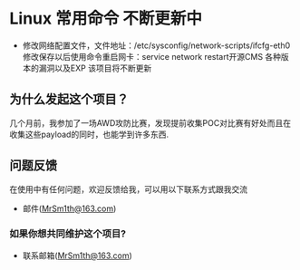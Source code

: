 # Linux 常用命令  不断更新中
* 修改网络配置文件，文件地址：/etc/sysconfig/network-scripts/ifcfg-eth0
  修改保存以后使用命令重启网卡：service network restart开源CMS 各种版本的漏洞以及EXP 该项目将不断更新
## 为什么发起这个项目？
几个月前，我参加了一场AWD攻防比赛，发现提前收集POC对比赛有好处而且在收集这些payload的同时，也能学到许多东西.
## 问题反馈 
在使用中有任何问题，欢迎反馈给我，可以用以下联系方式跟我交流
* 邮件(MrSm1th@163.com)
### 如果你想共同维护这个项目?
* 联系邮箱(MrSm1th@163.com)
